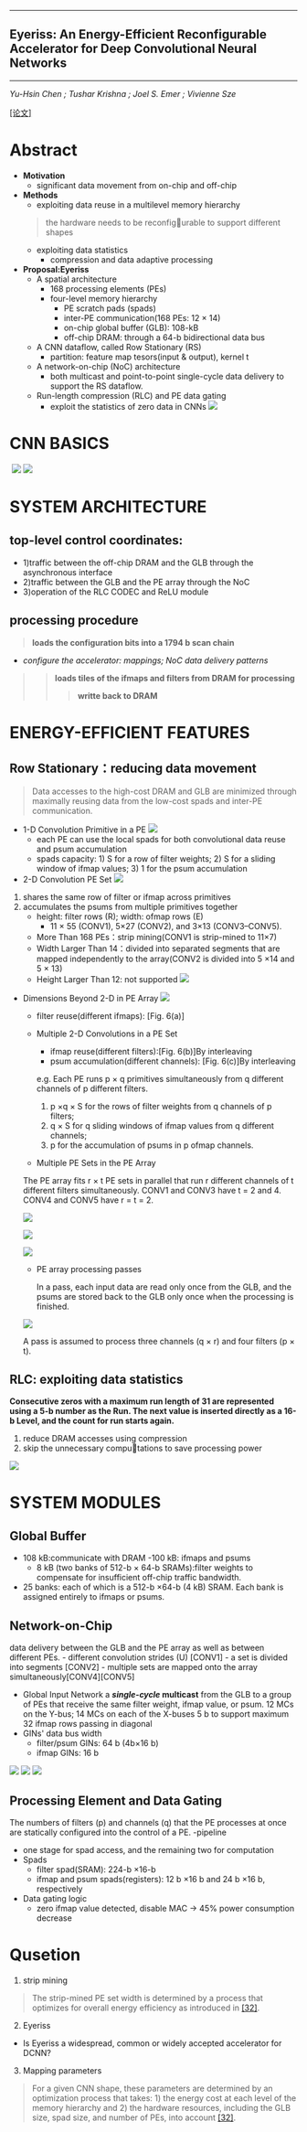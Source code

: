 ----
## Eyeriss: An Energy-Efficient Reconfigurable Accelerator for Deep Convolutional Neural Networks ##
----
*Yu-Hsin Chen  ; Tushar Krishna ; Joel S. Emer ; Vivienne Sze*

[[论文]](https://ieeexplore.ieee.org/document/7738524/)
# Abstract
- **Motivation**
  - significant data movement from on-chip and off-chip
- **Methods**
  - exploiting data reuse in a multilevel memory hierarchy
  > the hardware needs to be reconfig￾urable to support different shapes
  - exploiting data statistics 
    - compression and data adaptive processing 
- **Proposal:Eyeriss**
  - A spatial architecture
    - 168 processing elements (PEs)
    - four-level memory hierarchy
      - PE scratch pads (spads)
      - inter-PE communication(168 PEs: 12 × 14)
      - on-chip global buffer (GLB): 108-kB
      - off-chip DRAM: through a 64-b bidirectional data bus
  - A CNN dataflow, called Row Stationary (RS)
    - partition: feature map tesors(input & output), kernel t
  - A network-on-chip (NoC) architecture
    - both multicast and point-to-point single-cycle data delivery to support the RS dataflow.
  - Run-length compression (RLC) and PE data gating
    - exploit the statistics of zero data in CNNs 
![](https://github.com/PGTKi/ReferencePapersCollecting/blob/master/StudyNotes/xs/pictures/Eyeriss2Eyeriss%20system%20architecture.PNG)
# CNN BASICS
![]()
![](https://github.com/PGTKi/ReferencePapersCollecting/blob/master/StudyNotes/xs/pictures/Eyeriss1Equation%20Computation%20of%20a%20CNN%20layer.PNG)
![](https://github.com/PGTKi/ReferencePapersCollecting/blob/master/StudyNotes/xs/pictures/Eyeriss1Computation%20of%20a%20CNN%20layer.PNG)
# SYSTEM ARCHITECTURE
## top-level control coordinates:
  - 1)traffic between the off-chip DRAM and the GLB through the asynchronous interface
  - 2)traffic between the GLB and the PE array through the NoC
  - 3)operation of the RLC CODEC and ReLU module
## processing procedure
> **loads the configuration bits into a 1794 b scan chain**
   - *configure the accelerator: mappings; NoC data delivery patterns*
>> **loads tiles of the ifmaps and filters from DRAM for processing**
>>> **writte back to DRAM**
# ENERGY-EFFICIENT FEATURES
## Row Stationary：reducing data movement
> Data accesses to the high-cost DRAM and GLB are minimized through maximally reusing data from the low-cost spads and inter-PE communication.
- 1-D Convolution Primitive in a PE
![](https://github.com/PGTKi/ReferencePapersCollecting/blob/master/StudyNotes/xs/pictures/Eyeriss1-D%20convolution%20primitive%20in%20a%20PE.PNG)
  - each PE can use the local spads for both convolutional data reuse and psum accumulation
  - spads capacity: 1) S for a row of filter weights; 2) S for a sliding window of ifmap values; 3) 1 for the psum accumulation
- 2-D Convolution PE Set
![](https://github.com/PGTKi/ReferencePapersCollecting/blob/master/StudyNotes/xs/pictures/Eyeriss2-D%20convolution.PNG)
1) shares the same row of filter or ifmap across primitives 
2) accumulates the psums from multiple primitives together
    - height: filter rows (R);  width: ofmap rows (E)
      - 11 × 55 (CONV1), 5×27 (CONV2), and 3×13 (CONV3–CONV5).
    - More Than 168 PEs：strip mining(CONV1 is strip-mined to 11×7)
    - Width Larger Than 14：divided into separated segments that are mapped independently to the array(CONV2 is divided into 5 ×14 and 5 × 13)
    - Height Larger Than 12: not supported
![](https://github.com/PGTKi/ReferencePapersCollecting/blob/master/StudyNotes/xs/pictures/Eyeriss%20Mapping%20of%20the%20PE%20sets.PNG)
- Dimensions Beyond 2-D in PE Array
![](https://github.com/PGTKi/ReferencePapersCollecting/blob/master/StudyNotes/xs/pictures/Eyeriss%20dimensions%20beyond%202-D.PNG)
  - filter reuse(different ifmaps): [Fig. 6(a)]
  - Multiple 2-D Convolutions in a PE Set
    - ifmap reuse(different filters):[Fig. 6(b)]By interleaving
    - psum accumulation(different channels): [Fig. 6(c)]By interleaving
    
     e.g. Each PE runs p × q primitives simultaneously from q different channels of p different filters. 
    1) p ×q × S for the rows of filter weights from q channels of p filters; 
    2) q × S for q sliding windows of ifmap values from q different channels;
    3) p for the accumulation of psums in p ofmap channels.
  - Multiple PE Sets in the PE Array
  
  The PE array fits r × t PE sets in parallel that run r different channels of t different filters simultaneously. 
  CONV1 and CONV3 have t = 2 and 4. CONV4 and CONV5 have r = t = 2.
   
  ![](https://github.com/PGTKi/ReferencePapersCollecting/blob/master/StudyNotes/xs/pictures/Eyeriss%20Mapping%20of%20the%20PE%20sets.PNG) 
  
  ![](https://github.com/PGTKi/ReferencePapersCollecting/blob/master/StudyNotes/xs/pictures/Eyeriss%20MAPPING%20PARAMETERS.PNG)

  ![](https://github.com/PGTKi/ReferencePapersCollecting/blob/master/StudyNotes/xs/pictures/Eyeriss%20PARAMETERS%20OF%20AlexNet.PNG)
  
  - PE array processing passes
  
    In a pass, each input data are read only once from the GLB, and the psums are stored back to the GLB only once when the processing is finished.
  
  ![](https://github.com/PGTKi/ReferencePapersCollecting/blob/master/StudyNotes/xs/pictures/Eyeriss%20Scheduling%20of%20processing%20passes.PNG)
  
  A pass is assumed to process three channels (q × r) and four filters (p × t).
## RLC: exploiting data statistics
**Consecutive zeros with a maximum run length of 31 are represented using a 5-b number as the Run. The next value is inserted directly as a 16-b Level, and the count for run starts again.**
1) reduce DRAM accesses using compression
2) skip the unnecessary compu￾tations to save processing power

  ![](https://github.com/PGTKi/ReferencePapersCollecting/blob/master/StudyNotes/xs/pictures/Eyeriss%20Encoding%20of%20the%20RLC.PNG)
  
# SYSTEM MODULES
## Global Buffer
- 108 kB:communicate with DRAM
  -100 kB: ifmaps and psums 
  - 8 kB (two banks of 512-b × 64-b SRAMs):filter weights to compensate for insufficient off-chip traffic bandwidth.
- 25 banks: each of which is a 512-b ×64-b (4 kB) SRAM. Each bank is assigned entirely to ifmaps or psums.
## Network-on-Chip
data delivery between the GLB and the PE array as well as between different PEs.
    - different convolution strides (U) [CONV1]
    - a set is divided into segments [CONV2]
    - multiple sets are mapped onto the array simultaneously[CONV4][CONV5]
- Global Input Network
a ***single-cycle* multicast** from the GLB to a group of PEs that receive the same filter weight, ifmap value, or psum.
12 MCs on the Y-bus; 14 MCs on each of the X-buses
5 b to support maximum 32 ifmap rows passing in diagonal
- GINs' data bus width
  - filter/psum GINs: 64 b (4b×16 b)
  - ifmap GINs: 16 b

![](https://github.com/PGTKi/ReferencePapersCollecting/blob/master/StudyNotes/xs/pictures/Eyeriss%20Architecture%20of%20the%20GIN.PNG)
![](https://github.com/PGTKi/ReferencePapersCollecting/blob/master/StudyNotes/xs/pictures/Eyeriss%20ifmap.PNG)
![](https://github.com/PGTKi/ReferencePapersCollecting/blob/master/StudyNotes/xs/pictures/Eyeriss%20Mapping%20of%20the%20PE%20sets.PNG)

## Processing Element and Data Gating
The numbers of filters (p) and channels (q) that the PE processes at once are statically configured into the control of a PE.
-pipeline
  - one stage for spad access, and the remaining two for computation
- Spads
  - filter spad(SRAM): 224-b ×16-b 
  - ifmap and psum spads(registers): 12 b ×16 b and 24 b ×16 b, respectively
- Data gating logic
  - zero ifmap value detected, disable MAC -> 45% power consumption decrease
# Qusetion 
1. strip mining
> The strip-mined PE set width is determined by a process that optimizes for overall energy efficiency as introduced in [[32]](https://ieeexplore.ieee.org/document/7551407).
2. Eyeriss
  - Is Eyeriss a widespread, common or widely accepted accelerator for DCNN?
3. Mapping parameters
> For a given CNN shape, these parameters are determined by an optimization process that takes: 1) the energy cost at each level of the memory hierarchy and 2) the hardware resources, including the GLB size, spad size, and number of PEs, into account [[32]](https://ieeexplore.ieee.org/document/7551407).
